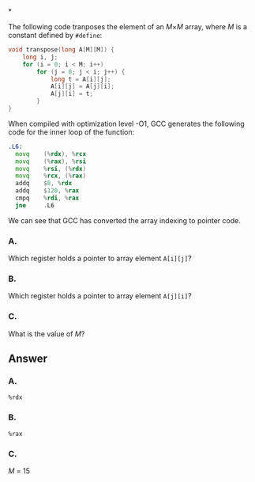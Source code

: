 \*

The following code tranposes the element of an *M*×*M* array, where *M* is a constant defined by `#define`:

```c
void transpose(long A[M][M]) {
    long i, j;
    for (i = 0; i < M; i++)
        for (j = 0; j < i; j++) {
            long t = A[i][j];
            A[i][j] = A[j][i];
            A[j][i] = t;
        }
}
```

When compiled with optimization level -O1, GCC generates the following code for the inner loop of the function:

```asm
.L6:
  movq    (%rdx), %rcx
  movq    (%rax), %rsi
  movq    %rsi, (%rdx)
  movq    %rcx, (%rax)
  addq    $8, %rdx
  addq    $120, %rax
  cmpq    %rdi, %rax
  jne     .L6
```

We can see that GCC has converted the array indexing to pointer code.

### A.
Which register holds a pointer to array element `A[i][j]`?

### B.
Which register holds a pointer to array element `A[j][i]`?

### C.
What is the value of *M*?

## Answer

### A.
`%rdx`

### B.
`%rax`

### C.
*M* = 15
